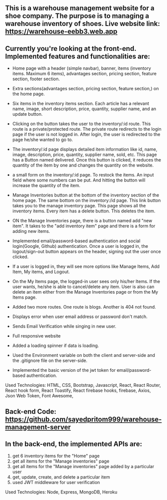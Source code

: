 ## This is a warehouse management website for a shoe company. The purpose is to managing a warehouse inventory of shoes. Live website link: https://warehouse-eebb3.web.app


## Currently you're looking at the front-end. Implemented features and functionalities are:
* Home page with a header (simple navbar), banner, items (inventory items. Maximum 6 items), advantages section, pricing section, feature section,  footer section.

* Extra sections(advantages section, pricing section, feature section,) on the home page.

* Six items in the inventory items section. Each article has a relevant name, image, short description, price, quantity, supplier name, and an update button.

* Clicking on the button takes the user to the inventory/:id route. This route is a private/protected route. The private route redirects to the login page if the user is not logged in. After login, the user is redirected to the page he/she wanted to go to. 

* The inventory/:id page displays detailed item information like id, name, image, description, price, quantity, supplier name, sold, etc. This page has a Button named delivered. Once this button is clicked, it reduces the quantity of the item by one and changes the quantity on the website.

* a small form on the inventory/:id page. To restock the items. An input field where some numbers can be put. And hitting the button will increase the quantity of the item.

* Manage Inventories button at the bottom of the inventory section of the home page. The same bottom on the inventory:/id page. This link button takes you to the manage inventory page. This page shows all the inventory items. Every item has a delete button. This deletes the item. 

* ON the Manage Inventories page, there is a button named add "new item". It takes to the "add inventory item" page and there is a form for adding new items.

* Implemented email/password-based authentication and social login(Google, Github) authentication. Once a user is logged in, the logout/sign-out button appears on the header, signing out the user once clicked.

* If a user is logged in, they will see more options like Manage Items, Add Item, My items, and Logout.

* On the My Items page, the logged-in user sees only his/her Items. If the user wants, he/she is able to cancel/delete any item.  User is also can delete an item either from the Manage Inventories page or from the My Items page.

* Added two more routes. One route is blogs. Another is 404 not found. 

* Displays error when user email address or password don't match.

* Sends Email Verification while singing in new user.

* Full responsive website

* Added a loading spinner if data is loading.

* Used the Environment variable on both the client and server-side and the .gitignore file on the server-side.

* Implemented the basic version of the jwt token for email/password-based authentication. 

Used Technologies: HTML, CSS, Bootstrap, Javascript, React, React Router, React hook form, React Toastify, React firebase hooks, firebase, Axios, Json Web Token, Font Awesome, 

## Back-end Code: https://github.com/sayedpritom999/warehouse-management-server

## In the back-end, the implemented APIs are:  
1. get 6 inventory items for the "Home" page
2. get all items for the "Manage inventories" page
3. get all items for the "Manage inventories" page added by a particular user
4. get, update, create, and delete a particular item
5. used JWT middleware for user verification

Used Technologies: Node, Express, MongoDB, Heroku
